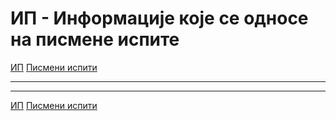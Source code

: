 # ИП - Информације које се односе на писмене испите

[ИП](../../README.md) [Писмени испити](../README.md)

---

---  

[ИП](../../README.md) [Писмени испити](../README.md)